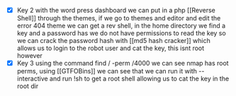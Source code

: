  - [x] Key 2
with the word press dashboard we can put in a php [[Reverse Shell]] through the themes, if we go to themes and editor and edit the error 404 theme we can get a rev shell, in the home directory we find a key and a password has we do not have permissions to read the key so we can crack the password hash with [[md5 hash cracker]] which allows us to login to the robot user and cat the key, this isnt root however
- [x] Key 3
using the command find / -perm /4000 we can see nmap has root perms, using [[GTFOBins]] we can see that we can run it with --interactive and run !sh to get a root shell allowing us to cat the key in the root dir
